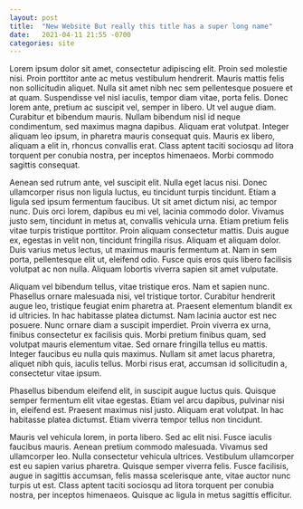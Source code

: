 ```yaml
---
layout: post
title:  "New Website But really this title has a super long name"
date:   2021-04-11 21:55 -0700
categories: site
---
```


Lorem ipsum dolor sit amet, consectetur adipiscing elit. Proin sed molestie nisi. Proin porttitor ante ac metus vestibulum hendrerit. Mauris mattis felis non sollicitudin aliquet. Nulla sit amet nibh nec sem pellentesque posuere et at quam. Suspendisse vel nisl iaculis, tempor diam vitae, porta felis. Donec lorem ante, pretium ac suscipit vel, semper in libero. Ut vel augue diam. Curabitur et bibendum mauris. Nullam bibendum nisl id neque condimentum, sed maximus magna dapibus. Aliquam erat volutpat. Integer aliquam leo ipsum, in pharetra mauris consequat quis. Mauris ex libero, aliquam a elit in, rhoncus convallis erat. Class aptent taciti sociosqu ad litora torquent per conubia nostra, per inceptos himenaeos. Morbi commodo sagittis consequat.

Aenean sed rutrum ante, vel suscipit elit. Nulla eget lacus nisi. Donec ullamcorper risus non ligula luctus, eu tincidunt turpis tincidunt. Etiam a ligula sed ipsum fermentum faucibus. Ut sit amet dictum nisi, ac tempor nunc. Duis orci lorem, dapibus eu mi vel, lacinia commodo dolor. Vivamus justo sem, tincidunt in metus at, convallis vehicula urna. Etiam pretium felis vitae turpis tristique porttitor. Proin aliquam consectetur mattis. Duis augue ex, egestas in velit non, tincidunt fringilla risus. Aliquam et aliquam dolor. Duis varius metus lectus, ut maximus mauris fermentum at. Nam in sem porta, pellentesque elit ut, eleifend odio. Fusce quis eros quis libero facilisis volutpat ac non nulla. Aliquam lobortis viverra sapien sit amet vulputate.

Aliquam vel bibendum tellus, vitae tristique eros. Nam et sapien nunc. Phasellus ornare malesuada nisi, vel tristique tortor. Curabitur hendrerit augue leo, tristique feugiat enim pharetra at. Praesent elementum blandit ex id ultricies. In hac habitasse platea dictumst. Nam lacinia auctor est nec posuere. Nunc ornare diam a suscipit imperdiet. Proin viverra ex urna, finibus consectetur ex facilisis quis. Morbi pretium finibus quam, sed volutpat mauris elementum vitae. Sed ornare fringilla tellus eu mattis. Integer faucibus eu nulla quis maximus. Nullam sit amet lacus pharetra, aliquet nibh quis, iaculis tellus. Morbi risus erat, accumsan id sollicitudin a, consectetur vitae ipsum.

Phasellus bibendum eleifend elit, in suscipit augue luctus quis. Quisque semper fermentum elit vitae egestas. Etiam vel arcu dapibus, pulvinar nisi in, eleifend est. Praesent maximus nisl justo. Aliquam erat volutpat. In hac habitasse platea dictumst. Etiam viverra tempor tellus non tincidunt.

Mauris vel vehicula lorem, in porta libero. Sed ac elit nisi. Fusce iaculis faucibus mauris. Aenean pretium commodo malesuada. Vivamus sed ullamcorper leo. Nulla consectetur vehicula ultrices. Vestibulum ullamcorper est eu sapien varius pharetra. Quisque semper viverra felis. Fusce facilisis, augue in sagittis accumsan, felis massa scelerisque ante, vitae auctor nunc turpis ut est. Class aptent taciti sociosqu ad litora torquent per conubia nostra, per inceptos himenaeos. Quisque ac ligula in metus sagittis efficitur.
